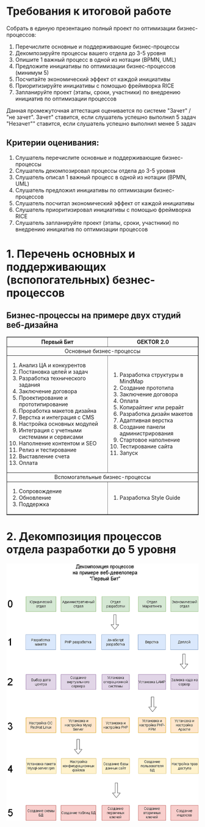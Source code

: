 # Требования к итоговой работе 
Собрать в единую презентацию полный проект по оптимизации бизнес-процессов:
1. Перечислите основные и поддерживающие бизнес-процессы
2. Декомпозируйте процессы вашего отдела до 3-5 уровня
3. Опишите 1 важный процесс в одной из нотации (BPMN, UML)
4. Предложите инициативы по оптимизации бизнес-процессов (минимум 5)
5. Посчитайте экономический эффект от каждой инициативы
6. Приоритизируйте инициативы с помощью фреймворка RICE
7. Запланируйте проект (этапы, сроки, участники) по внедрению инициатив по оптимизации процессов

Данная промежуточная аттестация оценивается по системе "Зачет" / "не зачет".
Зачет" ставится, если слушатель успешно выполнил 5 задач
"Незачет"" ставится, если слушатель успешно выполнил менее 5 задач

## Критерии оценивания:
1. Слушатель перечислите основные и поддерживающие бизнес-процессы
2. Слушатель декомпозировал процессы отдела до 3-5 уровня
3. Слушатель описал 1 важный процесс в одной из нотации (BPMN, UML)
4. Слушатель предложил инициативы по оптимизации бизнес-процессов
5. Слушатель посчитал экономический эффект от каждой инициативы
6. Слушатель приоритизировал инициативы с помощью фреймворка RICE
7. Слушатель запланируйте проект (этапы, сроки, участники) по внедрению инициатив по оптимизации процессов

# 1. Перечень основных и поддерживающих (вспопогательных) безнес-процессов
## Бизнес-процессы на примере двух студий веб-дизайна

<table border=1>
<tr><th>Первый Бит</th><th>GEKTOR 2.0</th></tr>
<tr><td colspan=2 align=center>Основные бизнес-процессы</td></tr>
<tr>
<td>

1. Анализ ЦА и конкурентов
2. Постановка целей и задач
3. Разработка технического задания
4. Заключение договора
5. Проектирование и прототипирование
6. Проработка макетов дизайна
7. Верстка и интеграция с CMS
8. Настройка основных модулей
9. Интеграция с учетными системами и сервисами
10. Наполнение контентом и SEO
11. Релиз и тестирование
12. Выставление счета
13. Оплата
</td>
<td>

1. Разработка структуры в MindMap
2. Создание прототипа
3. Заключение договора
4. Оплата
5. Копирайтинг или рерайт
6. Разработка дизайн макетов
7. Адаптивная верстка
8. Создание панели администрирования
9. Стартовое наполнение
10. Тестирование сайта
11. Запуск
</td>
</tr>
<tr><td colspan=2 align=center>Вспомогательные бизнес-процессы</td></tr>
<tr>
<td>

1. Сопровождение
2. Обновление
3. Поддержка
</td>
<td>

1. Разработка Style Guide 
</td>
</tr>
</table>

# 2. Декомпозиция процессов отдела разработки до 5 уровня
<img src=../03.Tasks/Task03.png>